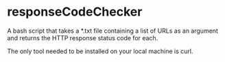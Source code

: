 # responseCodeChecker
A bash script that takes a *.txt file containing a list of URLs as an argument and returns the HTTP response status code for each.

The only tool needed to be installed on your local machine is curl. 
